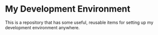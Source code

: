 # My Development Environment
This is a repository that has some useful, reusable items for setting up my development environment anywhere.

